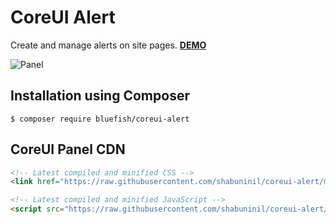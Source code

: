 CoreUI Alert
============

Create and manage alerts on site pages. 
**[DEMO](https://shabuninil.github.io/coreui-alert)**
 
![Panel](https://raw.githubusercontent.com/shabuninil/coreui-alert/gh-pages/preview.png) 

Installation using Composer
---------------------------
```
$ composer require bluefish/coreui-alert
```

CoreUI Panel CDN
----------------
```html
<!-- Latest compiled and minified CSS -->
<link href="https://raw.githubusercontent.com/shabuninil/coreui-alert/master/src/html/js/coreui-alert.min.js" rel="stylesheet">

<!-- Latest compiled and minified JavaScript -->
<script src="https://raw.githubusercontent.com/shabuninil/coreui-alert/master/src/html/css/coreui-alert.min.css"></script>
```
